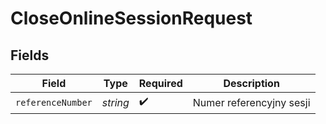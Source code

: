 # CloseOnlineSessionRequest


## Fields

| Field                    | Type                     | Required                 | Description              |
| ------------------------ | ------------------------ | ------------------------ | ------------------------ |
| `referenceNumber`        | *string*                 | :heavy_check_mark:       | Numer referencyjny sesji |